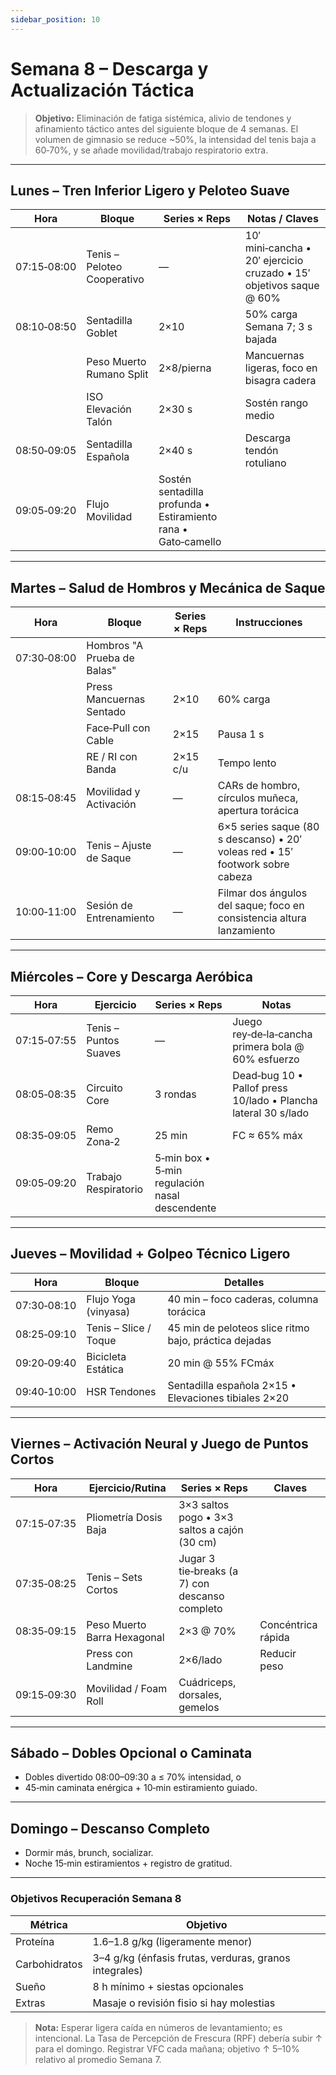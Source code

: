 ```yaml
---
sidebar_position: 10
---
```


# Semana 8 – Descarga y Actualización Táctica

> **Objetivo:** Eliminación de fatiga sistémica, alivio de tendones y afinamiento táctico antes del siguiente bloque de 4 semanas. El volumen de gimnasio se reduce ~50%, la intensidad del tenis baja a 60‑70%, y se añade movilidad/trabajo respiratorio extra.

---

## Lunes – Tren Inferior Ligero y Peloteo Suave

| Hora        | Bloque                      | Series × Reps                                                 | Notas / Claves                                                      |
| ----------- | --------------------------- | ------------------------------------------------------------- | ------------------------------------------------------------------- |
| 07:15‑08:00 | Tenis – Peloteo Cooperativo | —                                                             | 10′ mini‑cancha • 20′ ejercicio cruzado • 15′ objetivos saque @ 60% |
| 08:10‑08:50 | Sentadilla Goblet           | 2×10                                                          | 50% carga Semana 7; 3 s bajada                                      |
|             | Peso Muerto Rumano Split    | 2×8/pierna                                                    | Mancuernas ligeras, foco en bisagra cadera                          |
|             | ISO Elevación Talón         | 2×30 s                                                        | Sostén rango medio                                                  |
| 08:50‑09:05 | Sentadilla Española         | 2×40 s                                                        | Descarga tendón rotuliano                                           |
| 09:05‑09:20 | Flujo Movilidad             | Sostén sentadilla profunda • Estiramiento rana • Gato‑camello |

---

## Martes – Salud de Hombros y Mecánica de Saque

| Hora        | Bloque                      | Series × Reps | Instrucciones                                                                 |
| ----------- | --------------------------- | ------------- | ----------------------------------------------------------------------------- |
| 07:30‑08:00 | Hombros "A Prueba de Balas" |               |                                                                               |
|             | Press Mancuernas Sentado    | 2×10          | 60% carga                                                                     |
|             | Face‑Pull con Cable         | 2×15          | Pausa 1 s                                                                     |
|             | RE / RI con Banda           | 2×15 c/u      | Tempo lento                                                                   |
| 08:15‑08:45 | Movilidad y Activación      | —             | CARs de hombro, círculos muñeca, apertura torácica                            |
| 09:00‑10:00 | Tenis – Ajuste de Saque     | —             | 6×5 series saque (80 s descanso) • 20′ voleas red • 15′ footwork sobre cabeza |
| 10:00‑11:00 | Sesión de Entrenamiento     | —             | Filmar dos ángulos del saque; foco en consistencia altura lanzamiento         |

---

## Miércoles – Core y Descarga Aeróbica

| Hora        | Ejercicio             | Series × Reps                                  | Notas                                                          |
| ----------- | --------------------- | ---------------------------------------------- | -------------------------------------------------------------- |
| 07:15‑07:55 | Tenis – Puntos Suaves | —                                              | Juego rey‑de‑la‑cancha primera bola @ 60% esfuerzo             |
| 08:05‑08:35 | Circuito Core         | 3 rondas                                       | Dead‑bug 10 • Pallof press 10/lado • Plancha lateral 30 s/lado |
| 08:35‑09:05 | Remo Zona‑2           | 25 min                                         | FC ≈ 65% máx                                                   |
| 09:05‑09:20 | Trabajo Respiratorio  | 5‑min box • 5‑min regulación nasal descendente |

---

## Jueves – Movilidad + Golpeo Técnico Ligero

| Hora        | Bloque                | Detalles                                              |
| ----------- | --------------------- | ----------------------------------------------------- |
| 07:30‑08:10 | Flujo Yoga (vinyasa)  | 40 min – foco caderas, columna torácica               |
| 08:25‑09:10 | Tenis – Slice / Toque | 45 min de peloteos slice ritmo bajo, práctica dejadas |
| 09:20‑09:40 | Bicicleta Estática    | 20 min @ 55% FCmáx                                    |
| 09:40‑10:00 | HSR Tendones          | Sentadilla española 2×15 • Elevaciones tibiales 2×20  |

---

## Viernes – Activación Neural y Juego de Puntos Cortos

| Hora        | Ejercicio/Rutina            | Series × Reps                                  | Claves             |
| ----------- | --------------------------- | ---------------------------------------------- | ------------------ |
| 07:15‑07:35 | Pliometría Dosis Baja       | 3×3 saltos pogo • 3×3 saltos a cajón (30 cm)   |
| 07:35‑08:25 | Tenis – Sets Cortos         | Jugar 3 tie‑breaks (a 7) con descanso completo |
| 08:35‑09:15 | Peso Muerto Barra Hexagonal | 2×3 @ 70%                                      | Concéntrica rápida |
|             | Press con Landmine          | 2×6/lado                                       | Reducir peso       |
| 09:15‑09:30 | Movilidad / Foam Roll       | Cuádriceps, dorsales, gemelos                  |

---

## Sábado – Dobles Opcional o Caminata

- Dobles divertido 08:00–09:30 a ≤ 70% intensidad, o
- 45‑min caminata enérgica + 10‑min estiramiento guiado.

---

## Domingo – Descanso Completo

- Dormir más, brunch, socializar.
- Noche 15‑min estiramientos + registro de gratitud.

---

### Objetivos Recuperación Semana 8

| Métrica       | Objetivo                                               |
| ------------- | ------------------------------------------------------ |
| Proteína      | 1.6–1.8 g/kg (ligeramente menor)                       |
| Carbohidratos | 3–4 g/kg (énfasis frutas, verduras, granos integrales) |
| Sueño         | 8 h mínimo + siestas opcionales                        |
| Extras        | Masaje o revisión fisio si hay molestias               |

> **Nota:** Esperar ligera caída en números de levantamiento; es intencional. La Tasa de Percepción de Frescura (RPF) debería subir ↑ para el domingo. Registrar VFC cada mañana; objetivo ↑ 5–10% relativo al promedio Semana 7.
